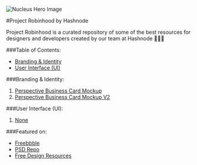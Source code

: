![Nucleus Hero Image][logo]

#Project Robinhood by Hashnode

Project Robinhood is a curated repository of some of the best resources for designers and developers created by our team at Hashnode 💯🎉🎈

###Table of Contents:
* [Branding & Identity](https://github.com/Hashnode/design-resources/tree/master#branding--identity)  
* [User Interface (UI)](https://github.com/Hashnode/design-resources/tree/master#user-interface-ui)

###Branding & Identity:
  1. [Perspective Business Card Mockup](https://dribbble.com/shots/3113768-Perspective-Business-Cards-Mockup)
  2. [Perspective Business Card Mockup V2](https://dribbble.com/shots/3118301-Perspective-Business-Cards-Mockup-V2)


###User Interface (UI):
  1. [None](#)


###Featured on:
* [Freebbble](http://freebbble.com/2016/11/26/perspective-business-cards-mockup-2/)  
* [PSD Repo](https://psdrepo.com/free-psd/perspective-business-cards-mockup-freebie/)
* [Free Design Resources](http://freedesignresources.net/perspective-business-cards-mockup/)


[logo]: https://github.com/Hashnode/design-resources/blob/master/hashnode-robinhood-animated-hero-image.gif?raw=true "Nucleus Hero Image"
